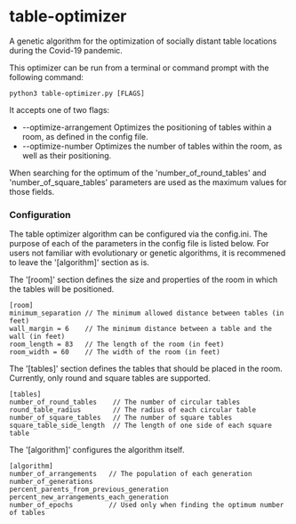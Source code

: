 # table-optimizer
A genetic algorithm for the optimization of socially distant table locations during the Covid-19 pandemic.

This optimizer can be run from a terminal or command prompt with the following command:
```
python3 table-optimizer.py [FLAGS]
```
It accepts one of two flags:

* --optimize-arrangement  Optimizes the positioning of tables within a room, 
                            as defined in the config file.
* --optimize-number       Optimizes the number of tables within the room,
                            as well as their positioning.
                            
When searching for the optimum of the 'number_of_round_tables' and 'number_of_square_tables'
parameters are used as the maximum values for those fields.

### Configuration

The table optimizer algorithm can be configured via the config.ini.  The purpose
of each of the parameters in the config file is listed below.  For users not 
familiar with evolutionary or genetic algorithms, it is recommened to leave the
'[algorithm]' section as is.

The '[room]' section defines the size and properties of the room in which
the tables will be positioned.
```
[room]             
minimum_separation // The minimum allowed distance between tables (in feet)
wall_margin = 6    // The minimum distance between a table and the wall (in feet)
room_length = 83   // The length of the room (in feet)
room_width = 60    // The width of the room (in feet)
```

The '[tables]' section defines the tables that should be placed in the room.
Currently, only round and square tables are supported.
```
[tables]
number_of_round_tables    // The number of circular tables
round_table_radius        // The radius of each circular table
number_of_square_tables   // The number of square tables
square_table_side_length  // The length of one side of each square table
```

The '[algorithm]' configures the algorithm itself.
```
[algorithm]               
number_of_arrangements   // The population of each generation
number_of_generations
percent_parents_from_previous_generation 
percent_new_arrangements_each_generation 
number_of_epochs         // Used only when finding the optimum number of tables
```